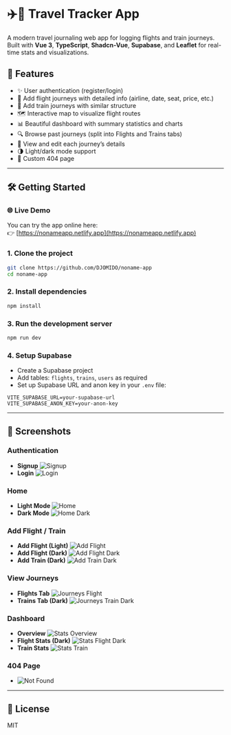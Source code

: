 # ✈️🚆 Travel Tracker App

A modern travel journaling web app for logging flights and train journeys.  
Built with **Vue 3**, **TypeScript**, **Shadcn-Vue**, **Supabase**, and **Leaflet** for real-time stats and visualizations.

## 🧭 Features

- ✨ User authentication (register/login)
- 🛫 Add flight journeys with detailed info (airline, date, seat, price, etc.)
- 🚆 Add train journeys with similar structure
- 🗺️ Interactive map to visualize flight routes
- 📊 Beautiful dashboard with summary statistics and charts
- 🔍 Browse past journeys (split into Flights and Trains tabs)
- 🧾 View and edit each journey’s details
- 🌗 Light/dark mode support
- 🛑 Custom 404 page

---

## 🛠️ Getting Started

### 🌐 Live Demo

You can try the app online here:  
👉 [https://nonameapp.netlify.app](https://nonameapp.netlify.app)

### 1. Clone the project

```bash
git clone https://github.com/DJOMIDO/noname-app
cd noname-app
```

### 2. Install dependencies

```bash
npm install
```

### 3. Run the development server

```bash
npm run dev
```

### 4. Setup Supabase

- Create a Supabase project
- Add tables: `flights`, `trains`, `users` as required
- Set up Supabase URL and anon key in your `.env` file:

```env
VITE_SUPABASE_URL=your-supabase-url
VITE_SUPABASE_ANON_KEY=your-anon-key
```

---

## 📸 Screenshots

### Authentication
- **Signup**
  ![Signup](./screenshots/signup.png)
- **Login**
  ![Login](./screenshots/login.png)

### Home
- **Light Mode**
  ![Home](./screenshots/home.png)
- **Dark Mode**
  ![Home Dark](./screenshots/home_dark.png)

### Add Flight / Train
- **Add Flight (Light)**
  ![Add Flight](./screenshots/add-flight.png)
- **Add Flight (Dark)**
  ![Add Flight Dark](./screenshots/add-flight_dark.png)
- **Add Train (Dark)**
  ![Add Train Dark](./screenshots/add-train_dark.png)

### View Journeys
- **Flights Tab**
  ![Journeys Flight](./screenshots/journeys_flight.png)
- **Trains Tab (Dark)**
  ![Journeys Train Dark](./screenshots/journeys_train_dark.png)

### Dashboard
- **Overview**
  ![Stats Overview](./screenshots/stats_overview.png)
- **Flight Stats (Dark)**
  ![Stats Flight Dark](./screenshots/stats_flight_dark.png)
- **Train Stats**
  ![Stats Train](./screenshots/stats_train.png)

### 404 Page
- ![Not Found](./screenshots/not_found.png)

---

## 📄 License

MIT